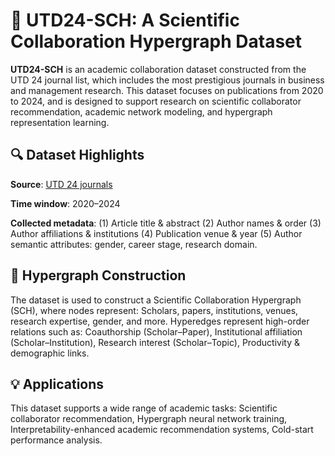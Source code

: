 # 🧠 UTD24-SCH: A Scientific Collaboration Hypergraph Dataset
**UTD24-SCH** is an academic collaboration dataset constructed from the UTD 24 journal list, which includes the most prestigious journals in business and management research. This dataset focuses on publications from 2020 to 2024, and is designed to support research on scientific collaborator recommendation, academic network modeling, and hypergraph representation learning.

## 🔍 Dataset Highlights
**Source**: [UTD 24 journals](https://jindal.utdallas.edu/the-utd-top-100-business-school-research-rankings/)

**Time window**: 2020–2024

**Collected metadata**:
(1) Article title & abstract
(2) Author names & order
(3) Author affiliations & institutions
(4) Publication venue & year
(5) Author semantic attributes: gender, career stage, research domain.

## 🧩 Hypergraph Construction
The dataset is used to construct a Scientific Collaboration Hypergraph (SCH), where nodes represent:
Scholars, papers, institutions, venues, research expertise, gender, and more.
Hyperedges represent high-order relations such as:
Coauthorship (Scholar–Paper),
Institutional affiliation (Scholar–Institution),
Research interest (Scholar–Topic),
Productivity & demographic links.

## 💡 Applications
This dataset supports a wide range of academic tasks:
Scientific collaborator recommendation,
Hypergraph neural network training,
Interpretability-enhanced academic recommendation systems,
Cold-start performance analysis.
